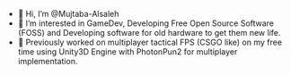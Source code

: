 - 👋 Hi, I’m @Mujtaba-Alsaleh
- 👀 I’m interested in GameDev, Developing Free Open Source Software (FOSS) and Developing software for old hardware to get them new life.
- 🌱 Previously worked on multiplayer tactical FPS (CSGO like) on my free time using Unity3D Engine with PhotonPun2 for multiplayer implementation.

<!---
Mujtaba-Alsaleh/Mujtaba-Alsaleh is a ✨ special ✨ repository because its `README.md` (this file) appears on your GitHub profile.
You can click the Preview link to take a look at your changes.
--->

